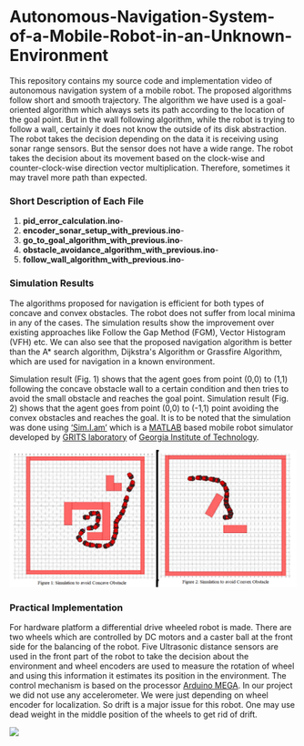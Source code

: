 # Autonomous-Navigation-System-of-a-Mobile-Robot-in-an-Unknown-Environment
This repository contains my source code and implementation video of autonomous navigation system of a mobile robot. The proposed algorithms follow short and smooth trajectory. The algorithm we have used is a goal-oriented algorithm which always sets its path according to the location of the goal point. But in the wall following algorithm, while the robot is trying to follow a wall, certainly it does not know the outside of its disk abstraction. The robot takes the decision depending on the data it is receiving using sonar range sensors. But the sensor does not have a wide range. The robot takes the decision about its movement based on the clock-wise and counter-clock-wise direction vector multiplication. Therefore, sometimes it may travel more path than expected.

### Short Description of Each File
1. **pid_error_calculation.ino**-
2. **encoder_sonar_setup_with_previous.ino**-
3. **go_to_goal_algorithm_with_previous.ino**-
4. **obstacle_avoidance_algorithm_with_previous.ino**-
5. **follow_wall_algorithm_with_previous.ino**-

### Simulation Results
The algorithms proposed for navigation is efficient for both types of concave and convex obstacles. The robot does not suffer from local minima in any of the cases. The simulation results show the improvement over existing approaches like Follow the Gap Method (FGM), Vector Histogram (VFH) etc. We can also see that the proposed navigation algorithm is better than the A* search algorithm, Dijkstra's Algorithm or Grassfire Algorithm, which are used for navigation in a known environment.

Simulation result (Fig. 1) shows that the agent goes from point (0,0) to (1,1) following the concave obstacle wall to a certain condition and then tries to avoid the small obstacle and reaches the goal point. Simulation result (Fig. 2) shows that the agent goes from point (0,0) to (-1,1) point avoiding the convex obstacles and reaches the goal. It is to be noted that the simulation was done using [‘Sim.I.am’](https://www.mathworks.com/matlabcentral/fileexchange/40860-sim-i-am) which is a [MATLAB](https://www.mathworks.com/?s_tid=gn_logo) based mobile robot simulator developed by [GRITS laboratory](http://gritslab.gatech.edu/home/) of [Georgia Institute of Technology](https://www.gatech.edu/).

<img src="images/simulation_results.png" width=750>

### Practical Implementation
For hardware platform a differential drive wheeled robot is made. There are two wheels which are controlled by DC motors and a caster ball at the front side for the balancing of the robot. Five Ultrasonic distance sensors are used in the front part of the robot to take the decision about the environment and wheel encoders are used to measure the rotation of wheel and using this information it estimates its position in the environment. The control mechanism is based on the processor [Arduino MEGA](https://store.arduino.cc/products/arduino-mega-2560-rev3). In our project we did not use any accelerometer. We were just depending on wheel encoder for localization. So drift is a major issue for this robot. One may use dead weight in the middle position of the wheels to get rid of drift.

<img src="images/robot_photo.jpg" width=500>
